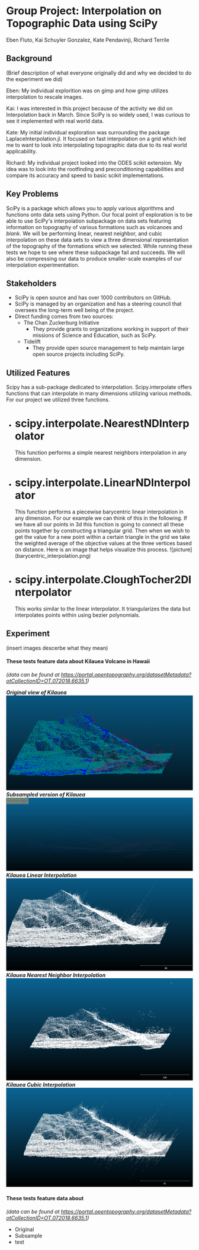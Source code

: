 # Group Project: Interpolation on Topographic Data using SciPy
Eben Fluto, Kai Schuyler Gonzalez, Kate Pendavinji, Richard Terrile
## Background
(Brief description of what everyone originally did and why we decided to do the experiment we did)

Eben: My individual explorition was on gimp and how gimp utilizes interpolation to rescale images.

Kai: I was interested in this project because of the activity we did on Interpolation back in March. Since SciPy is so widely used, I was curious to see it implemented with real world data.

Kate: My initial individual exploration was surrounding the package LaplaceInterpolation.jl. It focused on fast interpolation on a grid which led me to want to look into interpolating topographic data due to its real world applicability. 

Richard: My individual project looked into the ODES scikit extension. My idea was to look into the rootfinding and preconditioning capabilities and compare its accuracy and speed to basic scikit implementations.

## Key Problems
SciPy is a package which allows you to apply various algorithms and functions onto data sets using Python. Our focal point of exploration is to be able to use SciPy's interpolation subpackage on data sets featuring information on topography of various formations such as volcanoes and _blank_. We will be performing linear, nearest neighbor, and cubic interpolation on these data sets to view a three dimensional representation of the topography of the formations which we selected. While running these tests we hope to see where these subpackage fail and succeeds. We will also be compressing our data to produce smaller-scale examples of our interpolation experimentation. 

## Stakeholders
* SciPy is open source and has over 1000 contributors on GitHub.
* SciPy is managed by an organization and has a steering council that oversees the long-term well being of the project.
* Direct funding comes from two sources:
  * The Chan Zuckerburg Initiative
    * They provide grants to organizations working in support of their missions of Science and Education, such as SciPy.
  * Tidelift
    * They provide open source management to help maintain large open source projects including SciPy.

## Utilized Features
Scipy has a sub-package dedicated to interpolation. Scipy.interpolate offers functions that can interpolate in many dimensions utilizing various methods. For our project we utilized three functions. 
- # scipy.interpolate.NearestNDInterpolator
	<p> This function performs a simple nearest neighbors interpolation in any dimension.</p>
- # scipy.interpolate.LinearNDInterpolator
	<p> This function performs a piecewise barycentric linear interpolation in any dimension. For our example we can think of this in the following. If we have all our points in 3d this function is going to connect all these points together by constructing a triangular grid. Then when we wish to get the value for a new point within a certain triangle in the grid we take the weighted average of the objective values at the three vertices based on distance.  Here is an image that helps visualize this process. ![picture](barycentric_interpolation.png) </p>
- # scipy.interpolate.CloughTocher2DInterpolator
	<p> This works similar to the linear interpolator. It triangularizes the data but interpolates points within using bezier polynomials.

## Experiment
(insert images descerbe what they mean)

#### These tests feature data about Kilauea Volcano in Hawaii
	
_(data can be found at https://portal.opentopography.org/datasetMetadata?otCollectionID=OT.072018.6635.1)_
	
***Original view of Kilauea***
![og](https://github.com/kape6379/CSCI3656_Group_Project/blob/main/og_1.PNG)	
***Subsampled version of Kilauea***
![subsample](https://github.com/kape6379/CSCI3656_Group_Project/blob/main/experiment/subsampled_1.jpeg)
***Kilauea Linear Interpolation***
![linear](https://github.com/kape6379/CSCI3656_Group_Project/blob/main/linear_1.PNG)
***Kilauea Nearest Neighbor Interpolation***
![nn](https://github.com/kape6379/CSCI3656_Group_Project/blob/main/nn_1.PNG)
***Kilauea Cubic Interpolation***
![cubic](https://github.com/kape6379/CSCI3656_Group_Project/blob/main/cubic_1.PNG)

#### These tests feature data about 
	
_(data can be found at https://portal.opentopography.org/datasetMetadata?otCollectionID=OT.072018.6635.1)_
	
* Original
* Subsample
* test
